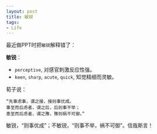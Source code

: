 ```yaml
---
layout: post
title: 敏锐
tags:
- Life
---
```

最近做PPT时把`敏锐`解释错了：

**敏锐**：  

- `perceptive`, 对感官刺激反应性强。  
- `keen`, `sharp`, `acute`, `quick`, 知觉精细而灵敏。

荀子说：  
>
	“先事虑事，谓之接，接则事优成。
	事至而后虑者，谓之后，后则事不举；
	患至而后虑者，谓之豫，豫则祸不可御。”

敏锐，“则事优成”；不敏锐，“则事不举，祸不可御”。信哉斯言！
